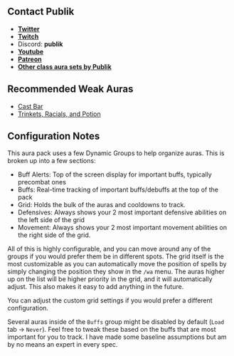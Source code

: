 ## Contact Publik
- [**Twitter**](https://twitter.com/publikpriest)
- [**Twitch**](https://twitch.tv/publikpriest)
- Discord: **publik**
- [**Youtube**](https://www.youtube.com/c/Publikwow/featured)
- [**Patreon**](https://www.patreon.com/publik)
- [**Other class aura sets by Publik**](https://wago.io/H13J9PG4Q)

## Recommended Weak Auras
- [Cast Bar](https://wago.io/r1rYnOwTG)
- [Trinkets, Racials, and Potion](https://wago.io/OgwO-cI45)

## Configuration Notes
This aura pack uses a few Dynamic Groups to help organize auras. This is broken up into a few sections:
- Buff Alerts: Top of the screen display for important buffs, typically precombat ones
- Buffs: Real-time tracking of important buffs/debuffs at the top of the pack
- Grid: Holds the bulk of the auras and cooldowns to track.
- Defensives: Always shows your 2 most important defensive abilities on the left side of the grid
- Movement: Always shows your 2 most important movement abilities on the right side of the grid.

All of this is highly configurable, and you can move around any of the groups if you would prefer them be in different spots. The grid itself is the most customizable as you can automatically move the position of spells by simply changing the position they show in the `/wa` menu. The auras higher up on the list will be higher priority in the grid, and it will automatically adjust. This also makes it easy to add anything in the future.

You can adjust the custom grid settings if you would prefer a different configuration.

Several auras inside of the `Buffs` group might be disabled by default (`Load` tab -> `Never`). Feel free to tweak these based on the buffs that are most important for you to track. I have made some baseline assumptions but am by no means an expert in every spec.